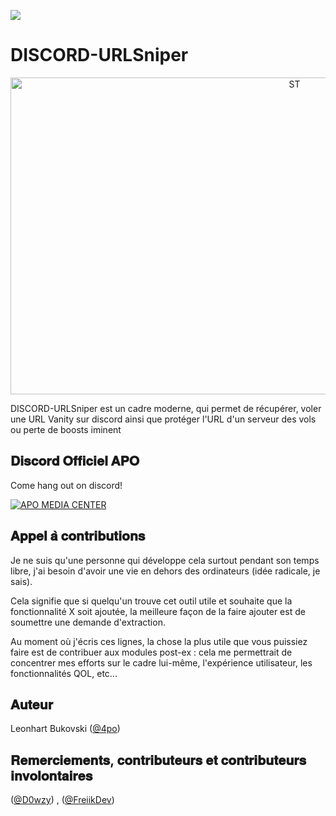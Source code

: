 ![](https://badgen.net/badge/DISCORD-URLSniper/FreiikDev&D0wZy/purple?icon=github)

# DISCORD-URLSniper

<p align="center">
  <img src="https://i.imgur.com/2f6Uf6o.png" width=893 height=507 alt="ST"/>
</p>
DISCORD-URLSniper est un cadre moderne, qui permet de récupérer, voler une URL Vanity sur discord ainsi que protéger l'URL d'un serveur des vols ou perte de boosts iminent



## 𝐃𝐢𝐬𝐜𝐨𝐫𝐝 𝐎𝐟𝐟𝐢𝐜𝐢𝐞𝐥 𝐀𝐏𝐎

Come hang out on discord!

[![APO MEDIA CENTER](https://i.imgur.com/sbrAvUq.gif)](https://discord.gg/apo)

## 𝐀𝐩𝐩𝐞𝐥 𝐚̀ 𝐜𝐨𝐧𝐭𝐫𝐢𝐛𝐮𝐭𝐢𝐨𝐧𝐬
Je ne suis qu'une personne qui développe cela surtout pendant son temps libre, j'ai besoin d'avoir une vie en dehors des ordinateurs (idée radicale, je sais).

Cela signifie que si quelqu'un trouve cet outil utile et souhaite que la fonctionnalité X soit ajoutée, la meilleure façon de la faire ajouter est de soumettre une demande d'extraction.

Au moment où j'écris ces lignes, la chose la plus utile que vous puissiez faire est de contribuer aux modules post-ex : cela me permettrait de concentrer mes efforts sur le cadre lui-même, l'expérience utilisateur, les fonctionnalités QOL, etc...



## 𝐀𝐮𝐭𝐞𝐮𝐫

Leonhart Bukovski ([@4po](https://twitter.com/4poUser))

##  𝐑𝐞𝐦𝐞𝐫𝐜𝐢𝐞𝐦𝐞𝐧𝐭𝐬, 𝐜𝐨𝐧𝐭𝐫𝐢𝐛𝐮𝐭𝐞𝐮𝐫𝐬 𝐞𝐭 𝐜𝐨𝐧𝐭𝐫𝐢𝐛𝐮𝐭𝐞𝐮𝐫𝐬 𝐢𝐧𝐯𝐨𝐥𝐨𝐧𝐭𝐚𝐢𝐫𝐞𝐬
([@D0wzy](https://github.com/D0wzy)) , ([@FreiikDev](https://github.com/FreiikDev))
